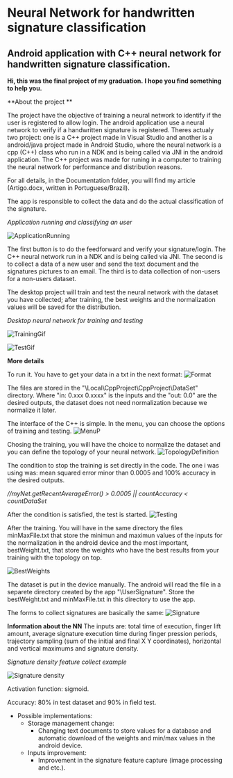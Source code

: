 # Neural Network for handwritten signature classification
## Android application with C++ neural network for handwritten signature classification.

**Hi, this was the final project of my graduation.**
**I hope you find something to help you.**

**About the project **

The project have the objective of training a neural network to identify if the user is registered to allow login.
The android application use a neural network to verify if a handwritten signature is registered.
Theres actualy two project: one is a C++ project made in Visual Studio and another is a android/java project made in Android Studio, where the neural network is a cpp (C++) class who run in a NDK and is being called via JNI in the android application.
The C++ project was made for runing in a computer to training the neural network for performance and distribution reasons.

For all details, in the Documentation folder, you will find my article (Artigo.docx, written in Portuguese/Brazil).

The app is responsible to collect the data and do the actual classification of the signature.

*Application running and classifying an user*

![ApplicationRunning](/Prints-Readme/ApplicationRunning.gif?raw=true "Application Running")

The first button is to do the feedforward and verify your signature/login. The C++ neural network run in a NDK and is being called via JNI.
The second is to collect a data of a new user and send the text document and the signatures pictures to an email.
The third is to data collection of non-users for a non-users dataset.

The desktop project will train and test the neural network with the dataset you have collected; after training, the best weights and the normalization values will be saved for the distribution.

*Desktop neural network for training and testing*

![TrainingGif](/Prints-Readme/TrainingGif.gif?raw=true "Training Gif")


![TestGif](/Prints-Readme/TestGif.gif?raw=true "Test Gif")


**More details**

To run it. You have to get your data in a txt in the next format:
![Format](/Prints-Readme/DataSetFormat.PNG?raw=true "Format")

The files are stored in the "\Local\CppProject\CppProject\DataSet" directory.
Where "in: 0.xxx 0.xxxx" is the  inputs and the "out: 0.0" are the desired outputs, the dataset does not need normalization because we normalize it later.

The interface of the C++ is simple. In the menu, you can choose the options of training and testing.
![MenuP](/Prints-Readme/Menu.PNG?raw=true "MenuP")

Chosing the training, you will have the choice to normalize the dataset and you can define the topology of your neural network.
![TopologyDefinition](/Prints-Readme/TopologyDefinition.PNG?raw=true "TopologyDefinition")

The condition to stop the training is set directly in the code. The one i was using was: mean squared error minor than 0.0005 and 100% accuracy in the desired outputs.

*//myNet.getRecentAverageError() >  0.0005 || countAccuracy < countDataSet*

After the condition is satisfied, the test is started.
![Testing](/Prints-Readme/Test.PNG?raw=true "Testing")

After the training. You will have in the same directory the files minMaxFile.txt that store the minimun and maximun values of the inputs for the normalization in the android device and the most important, bestWeight.txt, that store the weights who have the best results from your training with the topology on top.

![BestWeights](/Prints-Readme/bestWeights.PNG?raw=true "BestWeights")

The dataset is put in the device manually.
The android will read the file in a separete directory created by the app "\UserSignature".
Store the bestWeight.txt and minMaxFile.txt in this directory to use the app.

The forms to collect signatures are basically the same:
![Signature](/Prints-Readme/signature.png?raw=true "Signature")


**Information about the NN** 
The inputs are: total time of execution, finger lift amount, average signature execution time during finger pression periods, trajectory sampling (sum of the initial and final X Y coordinates), horizontal and vertical maximums and signature density.

*Signature density feature collect example*

![Signature density](/Prints-Readme/density.png?raw=true "Signature density")

Activation function: sigmoid.

Accuracy: 80% in test dataset and 90% in field test.


* Possible implementations:
  * Storage management change:
    * Changing text documents to store values for a database and automatic download of the weights and min/max values in the android device.
  * Inputs improvement:
    * Improvement in the signature feature capture (image processing and etc.).

